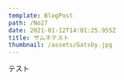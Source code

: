 ```yaml
---
template: BlogPost
path: /No27
date: 2021-01-12T14:01:25.955Z
title: サムネテスト
thumbnail: /assets/Gatsby.jpg
---
```

テスト
